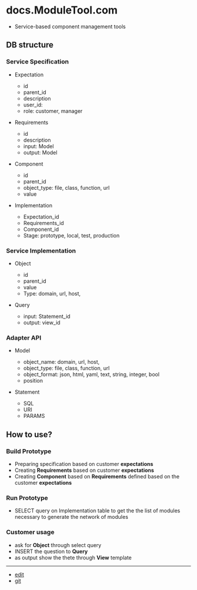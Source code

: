 # docs.ModuleTool.com

+ Service-based component management tools

## DB structure  

### Service Specification

+ Expectation
  + id
  + parent_id
  + description
  + user_id:
  + role: customer, manager

+ Requirements
  + id
  + description
  + input: Model
  + output: Model
    
+ Component
  + id  
  + parent_id
  + object_type: file, class, function, url
  + value

+ Implementation
  + Expectation_id
  + Requirements_id
  + Component_id
  + Stage: prototype, local, test, production


  
### Service Implementation

+ Object
  + id
  + parent_id
  + value    
  + Type: domain, url, host, 
  
+ Query
  + input: Statement_id    
  + output: view_id
  


### Adapter API


+ Model
  + object_name: domain, url, host, 
  + object_type: file, class, function, url
  + object_format: json, html, yaml, text, string, integer, bool
  + position

    
+ Statement
  + SQL
  + URI
  + PARAMS



## How to use?

### Build Prototype
+ Preparing specification based on customer **expectations**
+ Creating **Requirements** based on customer **expectations**
+ Creating **Component** based on **Requirements** defined based on the customer **expectations**


### Run Prototype

+ SELECT query on Implementation table to get the the list of modules necessary to generate the network of modules


### Customer usage

+ ask for **Object** through select query
+ INSERT the question to **Query**
+ as output show the thete through **View** template
  

---
+ [edit](https://github.com/ModuleTool/docs/edit/main/README.md)
+ [git](https://github.com/ModuleTool/docs)
